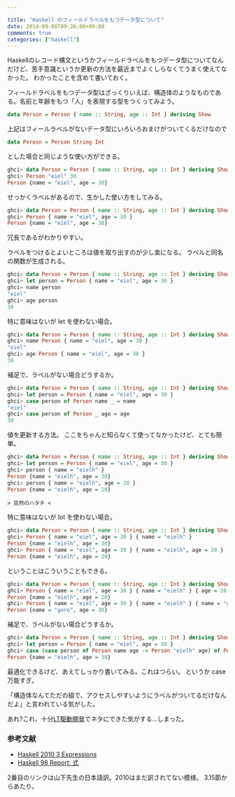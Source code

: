 ```yaml
---

title: "Haskell のフィールドラベルをもつデータ型について"
date: 2014-09-06T09:26:00+09:00
comments: true
categories: ["haskell"]
---
```


Haskellのレコード構文というかフィールドラベルをもつデータ型についてなんだけど、苦手意識というか更新の方法を最近までよくしらなくてうまく使えてなかった。
わかったことを含めて書いておく。

フィールドラベルをもつデータ型はざっくりいえば、構造体のようなものである。名前と年齢をもつ「人」を表現する型をつくってみよう。

```haskell
data Person = Person { name :: String, age :: Int } deriving Show
```

上記はフィールラベルがないデータ型にいろいろおまけがついてくるだけなので

```haskell
data Perosn = Person String Int
```

とした場合と同じような使い方ができる。

```haskell
ghci> data Person = Person { name :: String, age :: Int } deriving Show
ghci> Person "eiel" 30
Person {name = "eiel", age = 30}
```

せっかくラベルがあるので、生かした使い方をしてみる。

```haskell
ghci> data Person = Person { name :: String, age :: Int } deriving Show
ghci> Person { name = "eiel", age = 30 }
Person {name = "eiel", age = 30}
```

冗長であるがわかりやすい。

ラベルをつけるとよいところは値を取り出すのが少し楽になる。
ラベルと同名の関数が生成される。

```haskell
ghci> data Person = Person { name :: String, age :: Int } deriving Show
ghci> let person = Person { name = "eiel", age = 30 }
ghci> name person
"eiel"
ghci> age person
30
```

特に意味はないが let を使わない場合。

```haskell
ghci> data Person = Person { name :: String, age :: Int } deriving Show
ghci> name Person { name = "eiel", age = 30 }
"eiel"
ghci> age Person { name = "eiel", age = 30 }
30
```

補足で、ラベルがない場合どうするか。

```haskell
ghci> data Person = Person { name :: String, age :: Int } deriving Show
ghci> let person = Person { name = "eiel", age = 30 }
ghci> case person of Person name _ = name
"eiel"
ghci> case person of Person _ age = age
30
```

値を更新する方法。
ここをちゃんと知らなくて使ってなかったけど、とても簡単。


```haskell
ghci> data Person = Person { name :: String, age :: Int } deriving Show
ghci> let person = Person { name = "eiel", age = 30 }
ghci> person { name = "eielh" }
Person {name = "eielh", age = 30}
ghci> person { name = "eielh", age = 20 }
Person {name = "eielh", age = 20}
```

`> 突然のハタチ <`

特に意味はないが lot を使わない場合。

```haskell
ghci> data Person = Person { name :: String, age :: Int } deriving Show
ghci> Person { name = "eiel", age = 30 } { name = "eielh" }
Person {name = "eielh", age = 30}
ghci> Person { name = "eiel", age = 30 } { name = "eielh", age = 20 }
Person {name = "eielh", age = 20}
```

ということはこういうこともできる。

```haskell
ghci> data Person = Person { name :: String, age :: Int } deriving Show
ghci> Person { name = "eiel", age = 30 } { name = "eielh" } { age = 20 }
Person {name = "eielh", age = 20}
ghci> Person { name = "eiel", age = 30 } { name = "eielh" } { name = "goro" }
Person {name = "goro", age = 30}
```

補足で、ラベルがない場合どうするか。

```haskell
ghci> data Person = Person { name :: String, age :: Int } deriving Show
ghci> let person = Person { name = "eiel", age = 30 }
ghci> case (case person of Person name age -> Person "eielh" age) of Person name age -> Person name 20
Person {name = "eielh", age = 30}
```

最適化できるけど、あえてしっかり書いてみる。これはつらい。
というか case 万能すぎ。

「構造体なんてただの組で、アクセスしやすいようにラベルがついてるだけなんだよ」と言われている気がした。

あれ?これ、十分[LT駆動開発](https://github.com/LTDD/Sessions/wiki)でネタにできた気がする…しまった。

### 参考文献

* [Haskell 2010 3 Expressions](http://www.haskell.org/onlinereport/haskell2010/haskellch3.html#x8-490003.15)
* [Haskell 98 Report: 式](http://www.sampou.org/haskell/report-revised-j/exps.html)

2番目のリンクは山下先生の日本語訳。2010はまだ訳されてない模様。
3.15節からあたり。
